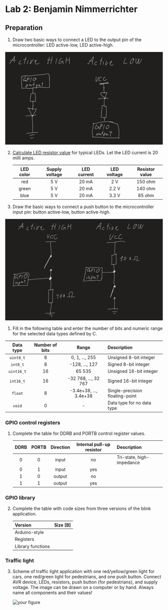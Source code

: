# Lab 2: Benjamin Nimmerrichter


## Preparation

1. Draw two basic ways to connect a LED to the output pin of the microcontroller: LED active-low, LED active-high.

 ![leds](img/leds.png)

2. [Calculate LED resistor value](https://electronicsclub.info/leds.htm) for typical LEDs. Let the LED current is 20 milli amps.


   | **LED color** | **Supply voltage** | **LED current** | **LED voltage** | **Resistor value** |
   | :-: | :-: | :-: | :-: | :-: |
   | red | 5&nbsp;V | 20&nbsp;mA | 2&nbsp;V | 150&nbsp;ohm |
   | green | 5&nbsp;V | 20&nbsp;mA | 2.2&nbsp;V |140&nbsp;ohm |
   | blue | 5&nbsp;V | 20&nbsp;mA | 3.3&nbsp;V | 85&nbsp;ohm |


3. Draw the basic ways to connect a push button to the microcontroller input pin: button active-low, button active-high.

 ![buttons](img/buttons1.png)
 
 1. Fill in the following table and enter the number of bits and numeric range for the selected data types defined by C.

   | **Data type** | **Number of bits** | **Range** | **Description** |
   | :-: | :-: | :-: | :-- |
   | `uint8_t`  | 8 | 0, 1, ..., 255 | Unsigned 8-bit integer |
   | `int8_t`   | 8 | -128, ..., 127 | Signed 8-bit integer |
   | `uint16_t` | 16 | 65 535 | Unsigned 16-bit integer |
   | `int16_t`  | 16 | -32 768, ..., 32 767 | Signed 16-bit integer |
   | `float`    | 8 | -3.4e+38, ..., 3.4e+38 | Single-precision floating-point |
   | `void`     | 0 | - | Data type for no data type |



### GPIO control registers

1. Complete the table for DDRB and PORTB control register values.

   | **DDRB** | **PORTB** | **Direction** | **Internal pull-up resistor** | **Description** |
   | :-: | :-: | :-: | :-: | :-- |
   | 0 | 0 | input | no | Tri-state, high-impedance |
   | 0 | 1 | input | yes |  |
   | 1 | 0 | output | no |  |
   | 1 | 1 | output | yes |  |

### GPIO library

2. Complete the table with code sizes from three versions of the blink application.

   | **Version** | **Size [B]** |
   | :-- | :-: |
   | Arduino-style     |  |
   | Registers         |  |
   | Library functions |  |

### Traffic light

3. Scheme of traffic light application with one red/yellow/green light for cars, one red/green light for pedestrians, and one push button. Connect AVR device, LEDs, resistors, push button (for pedestrians), and supply voltage. The image can be drawn on a computer or by hand. Always name all components and their values!

   ![your figure]()
